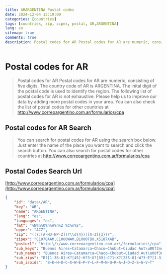 ```yaml
---
title: ARARGENTINA Postal codes 
date: 2024-12-04 13:19:00
categories: [countries]
tags: [countries, zip, zipex, postal, AR,ARGENTINA]
lang: en
sitemap: true
comments: true
description: Postal codes for AR Postal codes for AR are numeric, consisting of five digits. The country code of AR is ARGENTINA. The inital digit of the postal code is used to identify the region. The following list of postal codes for AR is not exhaustive. Please help us to improve our data by adding more postal codes in your area. You can also check the list of postal codes for other countries at http://www.correoargentino.com.ar/formularios/cpa
---
```


# Postal codes for AR
> Postal codes for AR Postal codes for AR are numeric, consisting of five digits. The country code of AR is ARGENTINA. The inital digit of the postal code is used to identify the region. The following list of postal codes for AR is not exhaustive. Please help us to improve our data by adding more postal codes in your area. You can also check the list of postal codes for other countries at http://www.correoargentino.com.ar/formularios/cpa

## Postal codes for AR Search 
> You can search for postal codes for AR using the search box below. Just enter the name of the place you want to search and click the search button. You can also search for postal codes for other countries at http://www.correoargentino.com.ar/formularios/cpa

## Postal Codes Search Url

[http://www.correoargentino.com.ar/formularios/cpa](http://www.correoargentino.com.ar/formularios/cpa)
```json
{
    "id": "data\/AR",
    "key": "AR",
    "name": "ARGENTINA",
    "lang": "es",
    "languages": "es",
    "fmt": "%N%n%O%n%A%n%Z %C%n%S",
    "upper": "ACZ",
    "zip": "((?:[A-HJ-NP-Z])?\\d{4})([A-Z]{3})?",
    "zipex": "C1070AAM,C1000WAM,B1000TBU,X5187XAB",
    "posturl": "http:\/\/www.correoargentino.com.ar\/formularios\/cpa",
    "sub_keys": "Buenos Aires~Catamarca~Chaco~Chubut~Ciudad Aut\u00f3noma de Buenos Aires~C\u00f3rdoba~Corrientes~Entre R\u00edos~Formosa~Jujuy~La Pampa~La Rioja~Mendoza~Misiones~Neuqu\u00e9n~R\u00edo Negro~Salta~San Juan~San Luis~Santa Cruz~Santa Fe~Santiago del Estero~Tierra del Fuego~Tucum\u00e1n",
    "sub_names": "Buenos Aires~Catamarca~Chaco~Chubut~Ciudad Aut\u00f3noma de Buenos Aires~C\u00f3rdoba~Corrientes~Entre R\u00edos~Formosa~Jujuy~La Pampa~La Rioja~Mendoza~Misiones~Neuqu\u00e9n~R\u00edo Negro~Salta~San Juan~San Luis~Santa Cruz~Santa Fe~Santiago del Estero~Tierra del Fuego~Tucum\u00e1n",
    "sub_zips": "B?[1-36-8]~K?[45]~H?3~U?[89]~C?1~X?[235-8]~W?3~E?[1-3]~P?[37]~Y?4~L?[3568]~F?5~M?[56]~N?3~Q?[38]~R?[89]~A?[34]~J?5~D?[4-6]~Z?[89]~S?[2368]~G?[2-5]~V?9~T?[45]",
    "sub_isoids": "B~K~H~U~C~X~W~E~P~Y~L~F~M~N~Q~R~A~J~D~Z~S~G~V~T"
}
```
